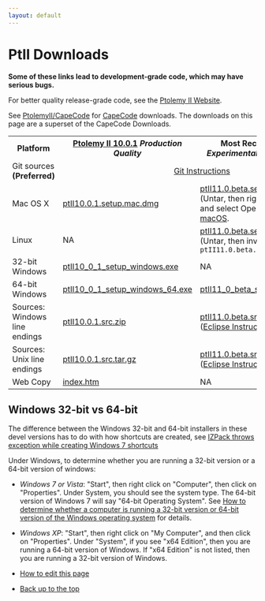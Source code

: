 ```yaml
---
layout: default
---
```

# PtII Downloads

**Some of these links lead to development-grade code, which may have serious bugs.**

For better quality release-grade code, see the [Ptolemy II Website](https://ptolemy.berkeley.edu/ptolemyII).

See [PtolemyII/CapeCode](http://accessors.org/wiki/PtolemyII) for [CapeCode](http://capecode.org) downloads. The downloads on this page are a superset of the CapeCode Downloads.

<table>

 <tr>
  <th> Platform </th>
  <th> <a href="https://ptolemy.berkeley.edu/ptolemyII/ptII10.0/">Ptolemy II 10.0.1</a>
                                                            <i>Production Quality</i>
  </th>
  <th> Most Recent <a href="https://wiki.eecs.berkeley.edu/ptexternal/Main/Travis">Nightly Build</a> <i>Experimental, not tested by hand</i> </th>
 </tr>

 <tr>
  <td> Git sources <b>(Preferred)</b> </td>
  <td align="center" colspan="2"> <a href="https://icyphy.github.io/ptII/index.html">Git Instructions</a> </td>
 </tr>

 <tr>
  <td> Mac OS X </td>
  <td>
        <a href="https://ptolemy.berkeley.edu/ptolemyII/ptII10.0/ptII10.0.1.setup.mac.dmg">ptII10.0.1.setup.mac.dmg</a>
  </td>
  <td> 
        <a href="https://github.com/icyphy/ptII/releases/download/nightly/ptII11.0.beta.setup.mac.app.tar.gz">ptII11.0.beta.setup.mac.app.tar.gz</a>
        <br/>(Untar, then right click on the .app file and select Open. See <a href="https://ptolemy.berkeley.edu/ptolemyII/ptII10.0/mac.htm">Notes for macOS</a>.
  </td>
 </tr>

 <tr>
  <td>Linux</td>
  <td> NA </td>
  <td>
        <a href="https://github.com/icyphy/ptII/releases/download/nightly/ptII11.0.beta.setup.linux.tar.gz">ptII11.0.beta.setup.linux.tar.gz</a>
        <br/>(Untar, then invoke <code>java -jar ptII11.0.beta.setup.jar</code> </td>
 </tr>

 <tr>
  <td> 32-bit Windows </td>
  <td> 
       <a href="https://ptolemy.berkeley.edu/ptolemyII/ptII10.0/ptII10_0_1_setup_windows.exe">ptII10_0_1_setup_windows.exe</a>
  </td>
  <td> NA </td>
 </tr>  


 <tr>
  <td> 64-bit Windows </td>
  <td> 
       <a href="https://ptolemy.berkeley.edu/ptolemyII/ptII10.0/ptII10_0_1_setup_windows_64.exe">ptII10_0_1_setup_windows_64.exe</a>
  </td>
  <td> 
       <a href="https://github.com/icyphy/ptII/releases/download/nightly/ptII11_0_beta_setup_windows_64.exe">ptII11_0_beta_setup_windows_64.exe</a>
  </td>
 </tr>

 <tr>
  <td> Sources: Windows line endings</td>
  <td>
       <a href="https://ptolemy.berkeley.edu/ptolemyII/ptII10.0/ptII10.0.1.src.zip">ptII10.0.1.src.zip</a>
  </td>
  <td>
       <a href="https://github.com/icyphy/ptII/releases/download/nightly/ptII11.0.beta.src.zip">ptII11.0.beta.src.zip</a>
       <br/>(<a href="https://cdn.rawgit.com/icyphy/ptII/master/doc/eclipse/index.htm">Eclipse Instructions</a>)
  </td>
 </tr>

 <tr>
  <td> Sources: Unix line endings </td>
  <td>
        <a href="https://ptolemy.berkeley.edu/ptolemyII/ptII10.0/ptII10.0.1.src.tar.gz">ptII10.0.1.src.tar.gz</a>
  </td>
  <td>
        <a href="https://github.com/icyphy/ptII/releases/download/nightly/ptII11.0.beta.src.tar">ptII11.0.beta.src.tar</a>
        <br/>(<a href="https://cdn.rawgit.com/icyphy/ptII/master/doc/eclipse/index.htm">Eclipse Instructions</a>)
  </td>

 </tr>

 <tr>
  <td> Web Copy </td>
  <td>
       <a href="https://ptolemy.berkeley.edu/ptolemyII/ptII10.0/ptII10.0.1/doc/index.htm">index.htm</a>
  </td>
  <td> NA </td>
 </tr>

</table>


Windows 32-bit vs 64-bit
------------------------

The difference between the Windows 32-bit and 64-bit installers in these devel versions has to do with how shortcuts are created, see [IZPack throws exception while creating Windows 7 shortcuts](https://izpack.atlassian.net/browse/IZPACK-506)

Under Windows, to determine whether you are running a 32-bit version or a 64-bit version of windows:

*   _Windows 7 or Vista_: "Start", then right click on "Computer", then click on "Properties". Under System, you should see the system type. The 64-bit version of Windows 7 will say "64-bit Operating System". See [How to determine whether a computer is running a 32-bit version or 64-bit version of the Windows operating system](https://support.microsoft.com/en-us/help/827218/how-to-determine-whether-a-computer-is-running-a-32-bit-version-or-64) for details.
*   _Windows XP_: "Start", then right click on "My Computer", and then click on "Properties". Under "System", if you see "x64 Edition", then you are running a 64-bit version of Windows. If "x64 Edition" is not listed, then you are running a 32-bit version of Windows.

*   [How to edit this page](../edit.html)
*   [Back up to the top](../index.html)

